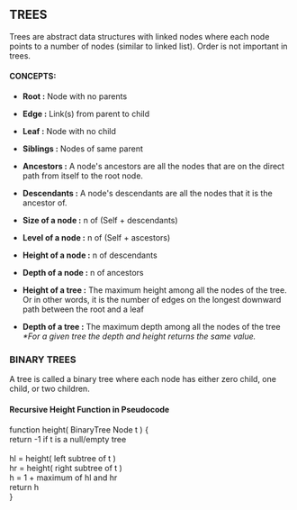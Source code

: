 ## TREES

Trees are abstract data structures with linked nodes where each node points to a number of nodes (similar to linked list).
Order is not important in trees.

#### CONCEPTS:
- **Root        :** Node with no parents
- **Edge        :** Link(s) from parent to child
- **Leaf        :** Node with no child
- **Siblings    :** Nodes of same parent
- **Ancestors   :** A node's ancestors are all the nodes that are on the direct path from itself to the root node.
- **Descendants :** A node's descendants are all the nodes that it is the ancestor of.
- **Size of a node   :** n of (Self + descendants)
- **Level of a node  :** n of (Self + ascestors)
- **Height of a node :** n of descendants
- **Depth of a node  :** n of ancestors


- **Height of a tree :** The maximum height among all the nodes of the tree. Or in other words, it is the number of edges on the longest downward path between the root and a leaf
- **Depth of a tree :** The maximum depth among all the nodes of the tree
*\*For a given tree the depth and height returns the same value.*


### BINARY TREES
A tree is called a binary tree where each node has either zero child, one child, or two children.

#### Recursive Height Function in Pseudocode

function height( BinaryTree Node t ) {<br>
  return -1 if t is a null/empty tree<br>
<br>
  hl = height( left subtree of t )<br>
  hr = height( right subtree of t )<br>
  h = 1 + maximum of hl and hr<br>
  return h<br>
}<br>
